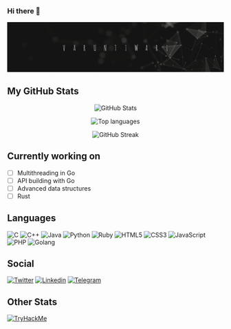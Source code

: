 ### Hi there 👋

<p align="center">
  <img src="assets/banner.jpg" alt="Banner">
</p>

## My GitHub Stats

<p align="center">
  <img src="https://github-readme-stats.vercel.app/api?username=varuuntiwari&show_icons=true&theme=tokyonight&border_radius=15&hide_border=true&show_owner=true" alt="GitHub Stats">
</p>

<p align="center">
  <img src="https://github-readme-stats.vercel.app/api/top-langs/?username=varuuntiwari&hide=php&layout=compact&theme=tokyonight&border_radius=15&hide_border=true" alt="Top languages">
</p>

<p align="center">
  <img src="https://github-readme-streak-stats.herokuapp.com?user=varuuntiwari&theme=tokyonight_duo&hide_border=true&date_format=M%20j%5B%2C%20Y%5D" alt="GitHub Streak">
</p>

## Currently working on
- [ ] Multithreading in Go
- [ ] API building with Go
- [ ] Advanced data structures
- [ ] Rust

## Languages
![C](https://img.shields.io/badge/C-grey?style=flat-square&logo=c&logoColor=green)
![C++](https://img.shields.io/badge/C%2B%2B-grey?style=flat-square&logo=C%2B%2B&logoColor=yellow)
![Java](https://img.shields.io/badge/Java-grey?style=flat-square&logo=java&logoColor=red)
![Python](https://img.shields.io/badge/Python-grey?style=flat-square&logo=python&logoColor=violet)
![Ruby](https://img.shields.io/badge/Ruby-grey?style=flat-square&logo=ruby&logoColor=maroon)
![HTML5](https://img.shields.io/badge/HTML5-grey?style=flat-square&logo=html5&logoColor=default)
![CSS3](https://img.shields.io/badge/CSS3-grey?style=flat-square&logo=css3&logoColor=blue)
![JavaScript](https://img.shields.io/badge/JavaScript-grey?style=flat-square&logo=javascript&logoColor=yellow)
![PHP](https://img.shields.io/badge/PHP-grey?style=flat-square&logo=php&logoColor=green)
![Golang](https://img.shields.io/badge/Golang-grey?style=flat-square&logo=go)

## Social
[![Twitter](https://img.shields.io/badge/Twitter-white?style=flat&logo=twitter)](https://www.twitter.com/varuuntiwari)
[![Linkedin](https://img.shields.io/badge/Linkedin-black?style=flat&logo=linkedin)](https://www.linkedin.com/in/varun-tiwari-v26t)
[![Telegram](https://img.shields.io/badge/Telegram-grey?style=flat&logo=telegram)](https://t.me/varuuntiwari)

## Other Stats
[![TryHackMe](https://tryhackme-badges.s3.amazonaws.com/anonymous95.png)](https://tryhackme.com/p/anonymous95)
